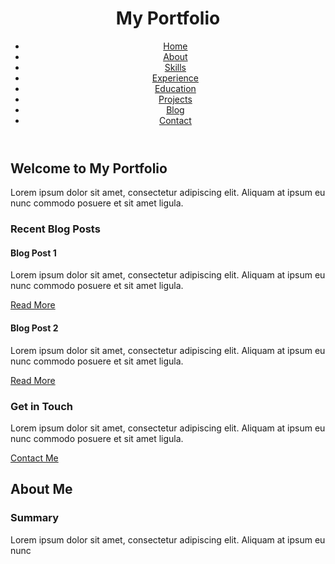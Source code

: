 <!DOCTYPE html>
<html>
<head>
  <meta charset="utf-8">
  <title>My Portfolio</title>
  <link rel="stylesheet" type="text/css" href="style.css">
</head>
<body>
  <header>
    <div class="container">
      <h1>My Portfolio</h1>
      <nav>
        <ul>
          <li><a href="#home">Home</a></li>
          <li><a href="#about">About</a></li>
          <li><a href="#skills">Skills</a></li>
          <li><a href="#experience">Experience</a></li>
          <li><a href="#education">Education</a></li>
          <li><a href="#projects">Projects</a></li>
          <li><a href="#blog">Blog</a></li>
          <li><a href="#contact">Contact</a></li>
        </ul>
      </nav>
    </div>
  </header>
  <main>
    <section id="home">
      <div class="container">
        <h2>Welcome to My Portfolio</h2>
        <p>Lorem ipsum dolor sit amet, consectetur adipiscing elit. Aliquam at ipsum eu nunc commodo posuere et sit amet ligula.</p>
        <div id="blog-preview">
          <h3>Recent Blog Posts</h3>
          <article>
            <h4>Blog Post 1</h4>
            <p>Lorem ipsum dolor sit amet, consectetur adipiscing elit. Aliquam at ipsum eu nunc commodo posuere et sit amet ligula.</p>
            <a href="#">Read More</a>
          </article>
          <article>
            <h4>Blog Post 2</h4>
            <p>Lorem ipsum dolor sit amet, consectetur adipiscing elit. Aliquam at ipsum eu nunc commodo posuere et sit amet ligula.</p>
            <a href="#">Read More</a>
          </article>
        </div>
        <div id="contact">
          <h3>Get in Touch</h3>
          <p>Lorem ipsum dolor sit amet, consectetur adipiscing elit. Aliquam at ipsum eu nunc commodo posuere et sit amet ligula.</p>
          <a href="#" class="btn">Contact Me</a>
        </div>
      </div>
    </section>
    <section id="about">
      <div class="container">
        <h2>About Me</h2>
        <div id="summary">
          <h3>Summary</h3>
          <p>Lorem ipsum dolor sit amet, consectetur adipiscing elit. Aliquam at ipsum eu nunc
